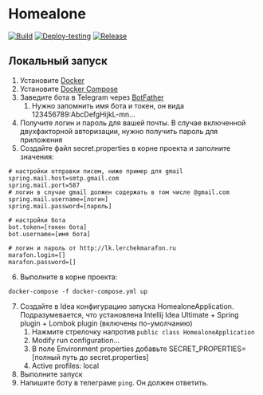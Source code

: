 Homealone 
=========
[![Build](https://github.com/pochemuto/homealone/actions/workflows/gradle.yml/badge.svg)](https://github.com/pochemuto/homealone/actions/workflows/gradle.yml)
[![Deploy-testing](https://github.com/pochemuto/homealone/actions/workflows/ci.yaml/badge.svg)](https://github.com/pochemuto/homealone/actions/workflows/ci.yaml)
[![Release](https://github.com/pochemuto/homealone/actions/workflows/release.yaml/badge.svg)](https://github.com/pochemuto/homealone/actions/workflows/release.yaml)

Локальный запуск
----------------

1. Установите [Docker](https://www.docker.com/products/docker-desktop)
2. Установите [Docker Compose](https://docs.docker.com/compose/install/)
3. Заведите бота в Telegram через [BotFather](https://t.me/BotFather)
    1. Нужно запомнить имя бота и токен, он вида 123456789:AbcDefgHijkL-mn...
4. Получите логин и пароль для вашей почты. В случае включенной двухфакторной авторизации, нужно получить пароль
   для приложения
5. Создайте файл secret.properties в корне проекта и заполните значения:
```properties
# настройки отправки писем, ниже пример для gmail
spring.mail.host=smtp.gmail.com
spring.mail.port=587
# логин в случае gmail должен содержать в том числе @gmail.com
spring.mail.username=[логин]
spring.mail.password=[пароль]

# настройки бота
bot.token=[токен бота]
bot.username=[имя бота]

# логин и пароль от http://lk.lerchekmarafon.ru
marafon.login=[]
marafon.password=[]
```
6. Выполните в корне проекта:
```shell
docker-compose -f docker-compose.yml up
```
7. Создайте в Idea конфигурацию запуска HomealoneApplication. 
   Подразумевается, что установлена Intellij Idea Ultimate + Spring plugin + Lombok plugin (включены по-умолчанию)
   1. Нажмите стрелочку напротив `public class HomealoneApplication`
   2. Modify run configuration...
   3. В поле Environment properties добавьте SECRET_PROPERTIES=[полный путь до secret.properties]
   4. Active profiles: local
8. Выполните запуск
9. Напишите боту в телеграме `ping`. Он должен ответить.
